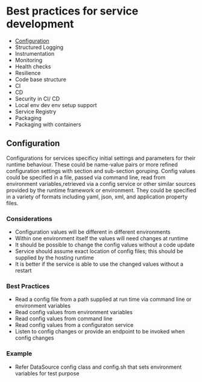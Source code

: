 # Best practices for service development
- [Configuration](https://github.com/cd-jump-start/service-starter/blob/master/best-practices.md#configuration)
- Structured Logging
- Instrumentation
- Monitoring
- Health checks
- Resilience
- Code base structure
- CI 
- CD
- Security in CI/ CD
- Local env dev env setup support
- Service Registry
- Packaging 
- Packaging with containers

## Configuration
Configurations for services specificy initial settings and parameters for their runtime behaviour. These could be name-value pairs or more refined configuration settings with section and sub-section goruping. Config values could be specified in a file, passed via command line, read from environment variables,retrieved via a config service or other similar sources provided by the runtime framework or environment. They could be specified in a variety of formats including yaml, json, xml, and application property files. 

### Considerations
- Configuration values will be different in different environments
- Within one environment itself the values will need changes at runtime
- It should be possible to change the config values without a code update
- Service should assume exact location of config files; this should be supplied by the hosting runtime 
- It is better if the service is able to use the changed values without a restart

### Best Practices
- Read a config file from a path supplied at run time via command line or environment variables
- Read config values from environment variables
- Read config values from command line
- Read config values from a configuraton service
- Listen to config changes or provide an endpoint to be invoked when config changes

### Example
- Refer DataSource config class and config.sh that sets environment variables for test purpose

